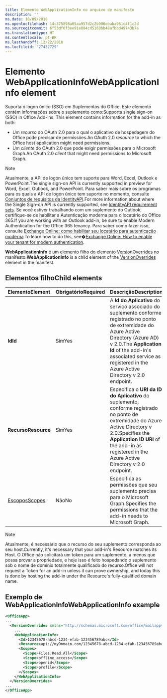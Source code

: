 ```yaml
---
title: Elemento WebApplicationInfo no arquivo de manifesto
description: ''
ms.date: 10/09/2018
ms.openlocfilehash: 14c375898a05aa957d2c2b906ebaba961c4f1c2d
ms.sourcegitcommit: 6f53df6f3ee91e084cd5160bb48afbbd49743b7e
ms.translationtype: HT
ms.contentlocale: pt-BR
ms.lasthandoff: 12/22/2018
ms.locfileid: "27432729"
---
```

# <a name="webapplicationinfo-element"></a><span data-ttu-id="e88f7-102">Elemento WebApplicationInfo</span><span class="sxs-lookup"><span data-stu-id="e88f7-102">WebApplicationInfo element</span></span>

<span data-ttu-id="e88f7-103">Suporta o logon único (SSO) em Suplementos do Office. Este elemento contém informações sobre o suplemento como:</span><span class="sxs-lookup"><span data-stu-id="e88f7-103">Supports single sign-on (SSO) in Office Add-ins. This element contains information for the add-in as both:</span></span>

- <span data-ttu-id="e88f7-104">Um *recurso* do OAuth 2.0 para o qual o aplicativo de hospedagem do Office pode precisar de permissões.</span><span class="sxs-lookup"><span data-stu-id="e88f7-104">An OAuth 2.0 *resource* to which the Office host application might need permissions.</span></span>
- <span data-ttu-id="e88f7-105">Um *cliente* do OAuth 2.0 que pode exigir permissões para o Microsoft Graph.</span><span class="sxs-lookup"><span data-stu-id="e88f7-105">An OAuth 2.0 *client* that might need permissions to Microsoft Graph.</span></span>

> [!NOTE]
> <span data-ttu-id="e88f7-106">Atualmente, a API de logon único tem suporte para Word, Excel, Outlook e PowerPoint.</span><span class="sxs-lookup"><span data-stu-id="e88f7-106">The single sign-on API is currently supported in preview for Word, Excel, Outlook, and PowerPoint.</span></span> <span data-ttu-id="e88f7-107">Para saber mais sobre os programas para os quais a API de logon único tem suporte no momento, consulte [Conjuntos de requisitos da IdentityAPI](https://docs.microsoft.com/office/dev/add-ins/reference/requirement-sets/identity-api-requirement-sets?view=office-js).</span><span class="sxs-lookup"><span data-stu-id="e88f7-107">For more information about where the Single Sign-on API is currently supported, see [IdentityAPI requirement sets](https://docs.microsoft.com/office/dev/add-ins/reference/requirement-sets/identity-api-requirement-sets?view=office-js).</span></span> <span data-ttu-id="e88f7-108">Se você estiver trabalhando com um suplemento do Outlook, certifique-se de habilitar a Autenticação moderna para o locatário do Office 365.</span><span class="sxs-lookup"><span data-stu-id="e88f7-108">If you are working with an Outlook add-in, be sure to enable Modern Authentication for the Office 365 tenancy.</span></span> <span data-ttu-id="e88f7-109">Para saber como fazer isso, consulte [Exchange Online: como habilitar seu locatário para autenticação moderna](https://social.technet.microsoft.com/wiki/contents/articles/32711.exchange-online-how-to-enable-your-tenant-for-modern-authentication.aspx).</span><span class="sxs-lookup"><span data-stu-id="e88f7-109">To learn how to do this, see�[Exchange Online: How to enable your tenant for modern authentication](https://social.technet.microsoft.com/wiki/contents/articles/32711.exchange-online-how-to-enable-your-tenant-for-modern-authentication.aspx).</span></span>

<span data-ttu-id="e88f7-110">**WebApplicationInfo** é um elemento filho do elemento [VersionOverrides](versionoverrides.md) no manifesto.</span><span class="sxs-lookup"><span data-stu-id="e88f7-110">**WebApplicationInfo** is a child element of the [VersionOverrides](versionoverrides.md) element in the manifest.</span></span>  

## <a name="child-elements"></a><span data-ttu-id="e88f7-111">Elementos filho</span><span class="sxs-lookup"><span data-stu-id="e88f7-111">Child elements</span></span>

|  <span data-ttu-id="e88f7-112">Elemento</span><span class="sxs-lookup"><span data-stu-id="e88f7-112">Element</span></span> |  <span data-ttu-id="e88f7-113">Obrigatório</span><span class="sxs-lookup"><span data-stu-id="e88f7-113">Required</span></span>  |  <span data-ttu-id="e88f7-114">Descrição</span><span class="sxs-lookup"><span data-stu-id="e88f7-114">Description</span></span>  |
|:-----|:-----|:-----|
|  <span data-ttu-id="e88f7-115">**Id**</span><span class="sxs-lookup"><span data-stu-id="e88f7-115">**Id**</span></span>    |  <span data-ttu-id="e88f7-116">Sim</span><span class="sxs-lookup"><span data-stu-id="e88f7-116">Yes</span></span>   |  <span data-ttu-id="e88f7-117">A **Id do Aplicativo** do serviço associado do suplemento conforme registrado no ponto de extremidade do Azure Active Directory (Azure AD) v 2.0.</span><span class="sxs-lookup"><span data-stu-id="e88f7-117">The **Application Id** of the add-in's associated service as registered in the Azure Active Directory v 2.0 endpoint.</span></span>|
|  <span data-ttu-id="e88f7-118">**Recurso**</span><span class="sxs-lookup"><span data-stu-id="e88f7-118">**Resource**</span></span>  |  <span data-ttu-id="e88f7-119">Sim</span><span class="sxs-lookup"><span data-stu-id="e88f7-119">Yes</span></span>   |  <span data-ttu-id="e88f7-120">Especifica o **URI da ID do Aplicativo** do suplemento, conforme registrado no ponto de extremidade do Azure Active Directory v 2.0.</span><span class="sxs-lookup"><span data-stu-id="e88f7-120">Specifies the **Application ID URI** of the add-in as registered in the Azure Active Directory v 2.0 endpoint.</span></span>|
|  [<span data-ttu-id="e88f7-121">Escopos</span><span class="sxs-lookup"><span data-stu-id="e88f7-121">Scopes</span></span>](scopes.md)                |  <span data-ttu-id="e88f7-122">Não</span><span class="sxs-lookup"><span data-stu-id="e88f7-122">No</span></span>  |  <span data-ttu-id="e88f7-123">Especifica as permissões que seu suplemento precisa para o Microsoft Graph.</span><span class="sxs-lookup"><span data-stu-id="e88f7-123">Specifies the permissions that the add-in needs to Microsoft Graph.</span></span>  |

> [!NOTE] 
> <span data-ttu-id="e88f7-124">Atualmente, é necessário que o recurso do seu suplemento corresponda ao seu host.</span><span class="sxs-lookup"><span data-stu-id="e88f7-124">Currently, it's necessary that your add-in's Resource matches its Host.</span></span> <span data-ttu-id="e88f7-125">O Office não solicitará um token para um suplemento, a menos que possa provar a propriedade, e hoje isso é feito hospedando o suplemento sob o nome de domínio totalmente qualificado do recurso.</span><span class="sxs-lookup"><span data-stu-id="e88f7-125">Office will not request a Token for an add-in unless it can prove ownership, and today this is done by hosting the add-in under the Resource's fully-qualified domain name.</span></span>

## <a name="webapplicationinfo-example"></a><span data-ttu-id="e88f7-126">Exemplo de WebApplicationInfo</span><span class="sxs-lookup"><span data-stu-id="e88f7-126">WebApplicationInfo example</span></span>

```xml
<OfficeApp>
...
  <VersionOverrides xmlns="http://schemas.microsoft.com/office/mailappversionoverrides" xsi:type="VersionOverridesV1_0">
    ...
    <WebApplicationInfo>
      <Id>12345678-abcd-1234-efab-123456789abc</Id>
      <Resource>api://myDomain.com/12345678-abcd-1234-efab-123456789abc<Resource>
      <Scopes>
        <Scope>Files.Read.All</Scope>
        <Scope>offline_access</Scope>
        <Scope>openid</Scope>
        <Scope>profile</Scope>        
      </Scopes>
    </WebApplicationInfo>
  </VersionOverrides>
...
</OfficeApp>
```
